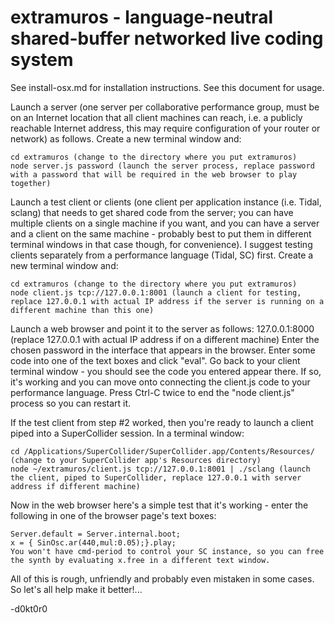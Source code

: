 extramuros - language-neutral shared-buffer networked live coding system
==========

See install-osx.md for installation instructions.  See this document for usage.

Launch a server (one server per collaborative performance group, must be on an Internet location that all client machines can reach, i.e. a publicly reachable Internet address, this may require configuration of your router or network) as follows. Create a new terminal window and:
```
cd extramuros (change to the directory where you put extramuros)
node server.js password (launch the server process, replace password with a password that will be required in the web browser to play together)
```
Launch a test client or clients (one client per application instance (i.e. Tidal, sclang) that needs to get shared code from the server; you can have multiple clients on a single machine if you want, and you can have a server and a client on the same machine - probably best to put them in different terminal windows in that case though, for convenience). I suggest testing clients separately from a performance language (Tidal, SC) first. Create a new terminal window and:
```
cd extramuros (change to the directory where you put extramuros)
node client.js tcp://127.0.0.1:8001 (launch a client for testing, replace 127.0.0.1 with actual IP address if the server is running on a different machine than this one)
```
Launch a web browser and point it to the server as follows: 127.0.0.1:8000 (replace 127.0.0.1 with actual IP address if on a different machine)
Enter the chosen password in the interface that appears in the browser.
Enter some code into one of the text boxes and click "eval".
Go back to your client terminal window - you should see the code you entered appear there. If so, it's working and you can move onto connecting the client.js code to your performance language.
Press Ctrl-C twice to end the "node client.js" process so you can restart it.

If the test client from step #2 worked, then you're ready to launch a client piped into a SuperCollider session. In a terminal window:
```
cd /Applications/SuperCollider/SuperCollider.app/Contents/Resources/ (change to your SuperCollider app's Resources directory)
node ~/extramuros/client.js tcp://127.0.0.1:8001 | ./sclang (launch the client, piped to SuperCollider, replace 127.0.0.1 with server address if different machine)
```

Now in the web browser here's a simple test that it's working - enter the following in one of the browser page's text boxes:
```
Server.default = Server.internal.boot;
x = { SinOsc.ar(440,mul:0.05);}.play;
You won't have cmd-period to control your SC instance, so you can free the synth by evaluating x.free in a different text window.
```

All of this is rough, unfriendly and probably even mistaken in some cases. So let's all help make it better!...

-d0kt0r0
